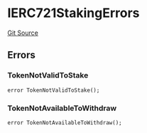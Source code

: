 # IERC721StakingErrors
[Git Source](https://github.com/thrackle-io/tron/blob/e8b36a3b12094b00c1b143dd36d9acbc1f486a67/src/common/IErrors.sol)


## Errors
### TokenNotValidToStake

```solidity
error TokenNotValidToStake();
```

### TokenNotAvailableToWithdraw

```solidity
error TokenNotAvailableToWithdraw();
```

